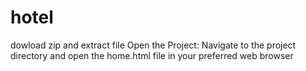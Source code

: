 # hotel
dowload zip and extract file
Open the Project: Navigate to the project directory and open the home.html file in your preferred web browser
